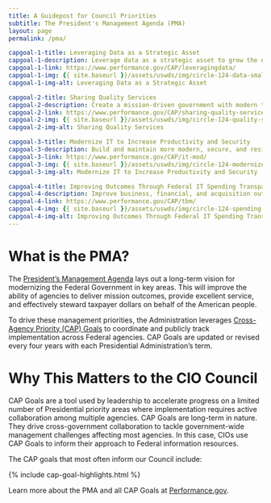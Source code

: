 ```yaml
---
title: A Guidepost for Council Priorities
subtitle: The President's Management Agenda (PMA)
layout: page
permalink: /pma/

capgoal-1-title: Leveraging Data as a Strategic Asset
capgoal-1-description: Leverage data as a strategic asset to grow the economy, increase the effectiveness of the Federal Government, facilitate oversight, and promote transparency.
capgoal-1-link: https://www.performance.gov/CAP/leveragingdata/
capgoal-1-img: {{ site.baseurl }}/assets/uswds/img/circle-124-data-smaller.png
capgoal-1-img-alt: Leveraging Data as a Strategic Asset

capgoal-2-title: Sharing Quality Services
capgoal-2-description: Create a mission-driven government with modern technology and services that enable the workforce to better serve the American taxpayer.
capgoal-2-link: https://www.performance.gov/CAP/sharing-quality-services/
capgoal-2-img: {{ site.baseurl }}/assets/uswds/img/circle-124-quality-smaller.png
capgoal-2-img-alt: Sharing Quality Services

capgoal-3-title: Modernize IT to Increase Productivity and Security
capgoal-3-description: Build and maintain more modern, secure, and resilient IT to enhance mission delivery and productivity – driving value by increasing efficiencies of Government IT spending while potentially reducing costs, increasing efficiencies, and enhancing citizen engagement and satisfaction with the services we provide.
capgoal-3-link: https://www.performance.gov/CAP/it-mod/
capgoal-3-img: {{ site.baseurl }}/assets/uswds/img/circle-124-modernize-it-smaller.png
capgoal-3-img-alt: Modernize IT to Increase Productivity and Security

capgoal-4-title: Improving Outcomes Through Federal IT Spending Transparency
capgoal-4-description: Improve business, financial, and acquisition outcomes; enable Federal executives to make data-driven decisions and analyze trade-offs between cost, quality, and value of IT investments; reduce agency burden for reporting IT budget, spend, and performance data by automating the use of authoritative data sources; and enable IT benchmarking across Federal Government agencies and with other public and private sector organizations.
capgoal-4-link: https://www.performance.gov/CAP/tbm/
capgoal-4-img: {{ site.baseurl }}/assets/uswds/img/circle-124-spending-smaller.png
capgoal-4-img-alt: Improving Outcomes Through Federal IT Spending Transparency
---
```


# What is the PMA? #
The [President’s Management Agenda](https://www.performance.gov/PMA/PMA.html) lays out a long-term vision for modernizing the Federal Government in key areas. This will improve the ability of agencies to deliver mission outcomes, provide excellent service, and effectively steward taxpayer dollars on behalf of the American people.

To drive these management priorities, the Administration leverages [Cross-Agency Priority (CAP) Goals](https://www.performance.gov/CAP/overview/) to coordinate and publicly track implementation across Federal agencies. CAP Goals are updated or revised every four years with each Presidential Administration’s term.

# Why This Matters to the CIO Council #
CAP Goals are a tool used by leadership to accelerate progress on a limited number of Presidential priority areas where implementation requires active collaboration among multiple agencies. CAP Goals are long-term in nature. They drive cross-government collaboration to tackle government-wide management challenges affecting most agencies. In this case, CIOs use CAP Goals to inform their approach to Federal information resources.

The CAP goals that most often inform our Council include:

  {% include cap-goal-highlights.html %}

Learn more about the PMA and all CAP Goals at [Performance.gov]( https://www.performance.gov/).

<!---HIDDEN TEXT IN CASE WE NEED TO REVERT TO PLAIN TEXT FORMAT

### Modernize IT to Increase Productivity and Security ###

**Goal Statement**
The Executive Branch will build and maintain more modern, secure, and resilient information technology (IT) to enhance mission delivery and productivity – driving value by increasing efficiencies of Government IT spending while potentially reducing costs, increasing efficiencies, and enhancing citizen engagement and satisfaction with the services we provide.

[Learn more about the IT Modernization CAP Goal here.](https://www.performance.gov/CAP/it-mod/)

### Leveraging Data as a Strategic Asset ###

**Goal Statement**
Leverage data as a strategic asset to grow the economy, increase the effectiveness of the Federal Government, facilitate oversight, and promote transparency.

[Learn more about the Data, Accountability and Transparency CAP Goal here.](https://www.performance.gov/CAP/leveragingdata/)

### Sharing Quality Services ###

**Goal Statement**
To create a mission-driven government with modern technology and services that enable the workforce to better serve the American taxpayer.

[Learn more about Sharing Quality Goals CAP Goal here.](https://www.performance.gov/CAP/sharing-quality-services/)

### Improving Outcomes Through Federal IT Spending Transparency ###

**Goal Statement**
This goal will improve business, financial, and acquisition outcomes; enable Federal executives to make data-driven decisions and analyze trade-offs between cost, quality, and value of IT investments; reduce agency burden for reporting IT budget, spend, and performance data by automating the use of authoritative data sources; and enable IT benchmarking across Federal Government agencies and with other public and private sector organizations.

[Learn more about the Federal IT Spending Transparency CAP Goal here.](https://www.performance.gov/CAP/tbm/)
-->

